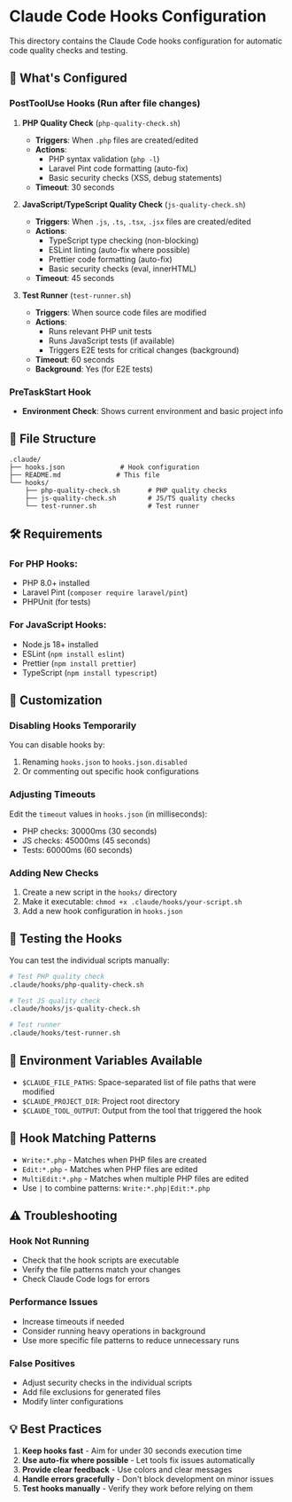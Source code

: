 # Claude Code Hooks Configuration

This directory contains the Claude Code hooks configuration for automatic code quality checks and testing.

## 🚀 What's Configured

### PostToolUse Hooks (Run after file changes)

1. **PHP Quality Check** (`php-quality-check.sh`)
   - **Triggers**: When `.php` files are created/edited
   - **Actions**:
     - PHP syntax validation (`php -l`)
     - Laravel Pint code formatting (auto-fix)
     - Basic security checks (XSS, debug statements)
   - **Timeout**: 30 seconds

2. **JavaScript/TypeScript Quality Check** (`js-quality-check.sh`)
   - **Triggers**: When `.js`, `.ts`, `.tsx`, `.jsx` files are created/edited
   - **Actions**:
     - TypeScript type checking (non-blocking)
     - ESLint linting (auto-fix where possible)
     - Prettier code formatting (auto-fix)
     - Basic security checks (eval, innerHTML)
   - **Timeout**: 45 seconds

3. **Test Runner** (`test-runner.sh`)
   - **Triggers**: When source code files are modified
   - **Actions**:
     - Runs relevant PHP unit tests
     - Runs JavaScript tests (if available)
     - Triggers E2E tests for critical changes (background)
   - **Timeout**: 60 seconds
   - **Background**: Yes (for E2E tests)

### PreTaskStart Hook

- **Environment Check**: Shows current environment and basic project info

## 📁 File Structure

```
.claude/
├── hooks.json              # Hook configuration
├── README.md              # This file
└── hooks/
    ├── php-quality-check.sh       # PHP quality checks
    ├── js-quality-check.sh        # JS/TS quality checks
    └── test-runner.sh             # Test runner
```

## 🛠️ Requirements

### For PHP Hooks:

- PHP 8.0+ installed
- Laravel Pint (`composer require laravel/pint`)
- PHPUnit (for tests)

### For JavaScript Hooks:

- Node.js 18+ installed
- ESLint (`npm install eslint`)
- Prettier (`npm install prettier`)
- TypeScript (`npm install typescript`)

## 🔧 Customization

### Disabling Hooks Temporarily

You can disable hooks by:

1. Renaming `hooks.json` to `hooks.json.disabled`
2. Or commenting out specific hook configurations

### Adjusting Timeouts

Edit the `timeout` values in `hooks.json` (in milliseconds):

- PHP checks: 30000ms (30 seconds)
- JS checks: 45000ms (45 seconds)
- Tests: 60000ms (60 seconds)

### Adding New Checks

1. Create a new script in the `hooks/` directory
2. Make it executable: `chmod +x .claude/hooks/your-script.sh`
3. Add a new hook configuration in `hooks.json`

## 🧪 Testing the Hooks

You can test the individual scripts manually:

```bash
# Test PHP quality check
.claude/hooks/php-quality-check.sh

# Test JS quality check
.claude/hooks/js-quality-check.sh

# Test runner
.claude/hooks/test-runner.sh
```

## 📝 Environment Variables Available

- `$CLAUDE_FILE_PATHS`: Space-separated list of file paths that were modified
- `$CLAUDE_PROJECT_DIR`: Project root directory
- `$CLAUDE_TOOL_OUTPUT`: Output from the tool that triggered the hook

## 🎯 Hook Matching Patterns

- `Write:*.php` - Matches when PHP files are created
- `Edit:*.php` - Matches when PHP files are edited
- `MultiEdit:*.php` - Matches when multiple PHP files are edited
- Use `|` to combine patterns: `Write:*.php|Edit:*.php`

## ⚠️ Troubleshooting

### Hook Not Running

- Check that the hook scripts are executable
- Verify the file patterns match your changes
- Check Claude Code logs for errors

### Performance Issues

- Increase timeouts if needed
- Consider running heavy operations in background
- Use more specific file patterns to reduce unnecessary runs

### False Positives

- Adjust security checks in the individual scripts
- Add file exclusions for generated files
- Modify linter configurations

## 💡 Best Practices

1. **Keep hooks fast** - Aim for under 30 seconds execution time
2. **Use auto-fix where possible** - Let tools fix issues automatically
3. **Provide clear feedback** - Use colors and clear messages
4. **Handle errors gracefully** - Don't block development on minor issues
5. **Test hooks manually** - Verify they work before relying on them
